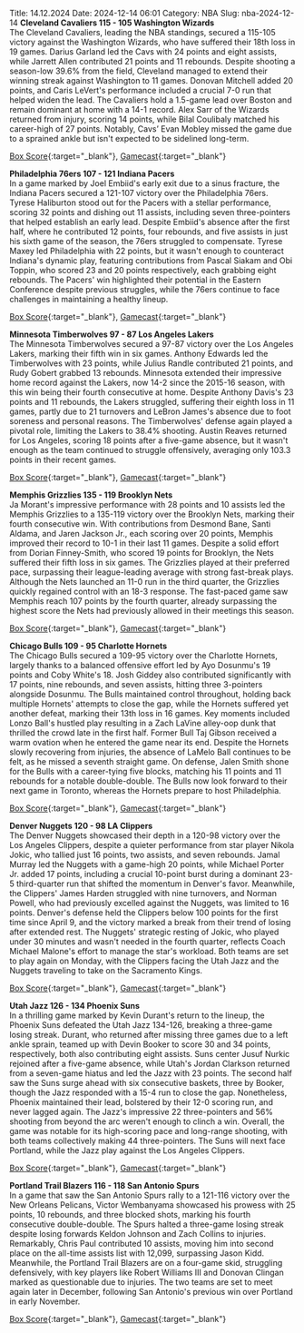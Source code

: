 Title: 14.12.2024
Date: 2024-12-14 06:01
Category: NBA 
Slug: nba-2024-12-14 
**Cleveland Cavaliers 115 - 105 Washington Wizards**  
The Cleveland Cavaliers, leading the NBA standings, secured a 115-105 victory against the Washington Wizards, who have suffered their 18th loss in 19 games. Darius Garland led the Cavs with 24 points and eight assists, while Jarrett Allen contributed 21 points and 11 rebounds. Despite shooting a season-low 39.6% from the field, Cleveland managed to extend their winning streak against Washington to 11 games. Donovan Mitchell added 20 points, and Caris LeVert's performance included a crucial 7-0 run that helped widen the lead. The Cavaliers hold a 1.5-game lead over Boston and remain dominant at home with a 14-1 record. Alex Sarr of the Wizards returned from injury, scoring 14 points, while Bilal Coulibaly matched his career-high of 27 points. Notably, Cavs’ Evan Mobley missed the game due to a sprained ankle but isn't expected to be sidelined long-term. 

[Box Score](/game/was-vs-cle-0022401208/box-score){:target="_blank"}, [Gamecast](/game/was-vs-cle-0022401208){:target="_blank"}<br>

**Philadelphia 76ers 107 - 121 Indiana Pacers**  
In a game marked by Joel Embiid's early exit due to a sinus fracture, the Indiana Pacers secured a 121-107 victory over the Philadelphia 76ers. Tyrese Haliburton stood out for the Pacers with a stellar performance, scoring 32 points and dishing out 11 assists, including seven three-pointers that helped establish an early lead. Despite Embiid's absence after the first half, where he contributed 12 points, four rebounds, and five assists in just his sixth game of the season, the 76ers struggled to compensate. Tyrese Maxey led Philadelphia with 22 points, but it wasn't enough to counteract Indiana's dynamic play, featuring contributions from Pascal Siakam and Obi Toppin, who scored 23 and 20 points respectively, each grabbing eight rebounds. The Pacers' win highlighted their potential in the Eastern Conference despite previous struggles, while the 76ers continue to face challenges in maintaining a healthy lineup. 

[Box Score](/game/ind-vs-phi-0022401209/box-score){:target="_blank"}, [Gamecast](/game/ind-vs-phi-0022401209){:target="_blank"}<br>

**Minnesota Timberwolves 97 - 87 Los Angeles Lakers**  
The Minnesota Timberwolves secured a 97-87 victory over the Los Angeles Lakers, marking their fifth win in six games. Anthony Edwards led the Timberwolves with 23 points, while Julius Randle contributed 21 points, and Rudy Gobert grabbed 13 rebounds. Minnesota extended their impressive home record against the Lakers, now 14-2 since the 2015-16 season, with this win being their fourth consecutive at home. Despite Anthony Davis's 23 points and 11 rebounds, the Lakers struggled, suffering their eighth loss in 11 games, partly due to 21 turnovers and LeBron James's absence due to foot soreness and personal reasons. The Timberwolves' defense again played a pivotal role, limiting the Lakers to 38.4% shooting. Austin Reaves returned for Los Angeles, scoring 18 points after a five-game absence, but it wasn't enough as the team continued to struggle offensively, averaging only 103.3 points in their recent games. 

[Box Score](/game/lal-vs-min-0022401210/box-score){:target="_blank"}, [Gamecast](/game/lal-vs-min-0022401210){:target="_blank"}<br>

**Memphis Grizzlies 135 - 119 Brooklyn Nets**  
Ja Morant's impressive performance with 28 points and 10 assists led the Memphis Grizzlies to a 135-119 victory over the Brooklyn Nets, marking their fourth consecutive win. With contributions from Desmond Bane, Santi Aldama, and Jaren Jackson Jr., each scoring over 20 points, Memphis improved their record to 10-1 in their last 11 games. Despite a solid effort from Dorian Finney-Smith, who scored 19 points for Brooklyn, the Nets suffered their fifth loss in six games. The Grizzlies played at their preferred pace, surpassing their league-leading average with strong fast-break plays. Although the Nets launched an 11-0 run in the third quarter, the Grizzlies quickly regained control with an 18-3 response. The fast-paced game saw Memphis reach 107 points by the fourth quarter, already surpassing the highest score the Nets had previously allowed in their meetings this season. 

[Box Score](/game/bkn-vs-mem-0022401211/box-score){:target="_blank"}, [Gamecast](/game/bkn-vs-mem-0022401211){:target="_blank"}<br>

**Chicago Bulls 109 - 95 Charlotte Hornets**  
The Chicago Bulls secured a 109-95 victory over the Charlotte Hornets, largely thanks to a balanced offensive effort led by Ayo Dosunmu's 19 points and Coby White's 18. Josh Giddey also contributed significantly with 17 points, nine rebounds, and seven assists, hitting three 3-pointers alongside Dosunmu. The Bulls maintained control throughout, holding back multiple Hornets' attempts to close the gap, while the Hornets suffered yet another defeat, marking their 13th loss in 16 games. Key moments included Lonzo Ball's hustled play resulting in a Zach LaVine alley-oop dunk that thrilled the crowd late in the first half. Former Bull Taj Gibson received a warm ovation when he entered the game near its end. Despite the Hornets slowly recovering from injuries, the absence of LaMelo Ball continues to be felt, as he missed a seventh straight game. On defense, Jalen Smith shone for the Bulls with a career-tying five blocks, matching his 11 points and 11 rebounds for a notable double-double. The Bulls now look forward to their next game in Toronto, whereas the Hornets prepare to host Philadelphia. 

[Box Score](/game/cha-vs-chi-0022401212/box-score){:target="_blank"}, [Gamecast](/game/cha-vs-chi-0022401212){:target="_blank"}<br>

**Denver Nuggets 120 - 98 LA Clippers**  
The Denver Nuggets showcased their depth in a 120-98 victory over the Los Angeles Clippers, despite a quieter performance from star player Nikola Jokic, who tallied just 16 points, two assists, and seven rebounds. Jamal Murray led the Nuggets with a game-high 20 points, while Michael Porter Jr. added 17 points, including a crucial 10-point burst during a dominant 23-5 third-quarter run that shifted the momentum in Denver's favor. Meanwhile, the Clippers' James Harden struggled with nine turnovers, and Norman Powell, who had previously excelled against the Nuggets, was limited to 16 points. Denver's defense held the Clippers below 100 points for the first time since April 9, and the victory marked a break from their trend of losing after extended rest. The Nuggets' strategic resting of Jokic, who played under 30 minutes and wasn't needed in the fourth quarter, reflects Coach Michael Malone's effort to manage the star's workload. Both teams are set to play again on Monday, with the Clippers facing the Utah Jazz and the Nuggets traveling to take on the Sacramento Kings. 

[Box Score](/game/lac-vs-den-0022401213/box-score){:target="_blank"}, [Gamecast](/game/lac-vs-den-0022401213){:target="_blank"}<br>

**Utah Jazz 126 - 134 Phoenix Suns**  
In a thrilling game marked by Kevin Durant's return to the lineup, the Phoenix Suns defeated the Utah Jazz 134-126, breaking a three-game losing streak. Durant, who returned after missing three games due to a left ankle sprain, teamed up with Devin Booker to score 30 and 34 points, respectively, both also contributing eight assists. Suns center Jusuf Nurkic rejoined after a five-game absence, while Utah's Jordan Clarkson returned from a seven-game hiatus and led the Jazz with 23 points. The second half saw the Suns surge ahead with six consecutive baskets, three by Booker, though the Jazz responded with a 15-4 run to close the gap. Nonetheless, Phoenix maintained their lead, bolstered by their 12-0 scoring run, and never lagged again. The Jazz's impressive 22 three-pointers and 56% shooting from beyond the arc weren't enough to clinch a win. Overall, the game was notable for its high-scoring pace and long-range shooting, with both teams collectively making 44 three-pointers. The Suns will next face Portland, while the Jazz play against the Los Angeles Clippers. 

[Box Score](/game/phx-vs-uta-0022401214/box-score){:target="_blank"}, [Gamecast](/game/phx-vs-uta-0022401214){:target="_blank"}<br>

**Portland Trail Blazers 116 - 118 San Antonio Spurs**  
In a game that saw the San Antonio Spurs rally to a 121-116 victory over the New Orleans Pelicans, Victor Wembanyama showcased his prowess with 25 points, 10 rebounds, and three blocked shots, marking his fourth consecutive double-double. The Spurs halted a three-game losing streak despite losing forwards Keldon Johnson and Zach Collins to injuries. Remarkably, Chris Paul contributed 10 assists, moving him into second place on the all-time assists list with 12,099, surpassing Jason Kidd. Meanwhile, the Portland Trail Blazers are on a four-game skid, struggling defensively, with key players like Robert Williams III and Donovan Clingan marked as questionable due to injuries. The two teams are set to meet again later in December, following San Antonio's previous win over Portland in early November. 

[Box Score](/game/sas-vs-por-0022401215/box-score){:target="_blank"}, [Gamecast](/game/sas-vs-por-0022401215){:target="_blank"}<br>

